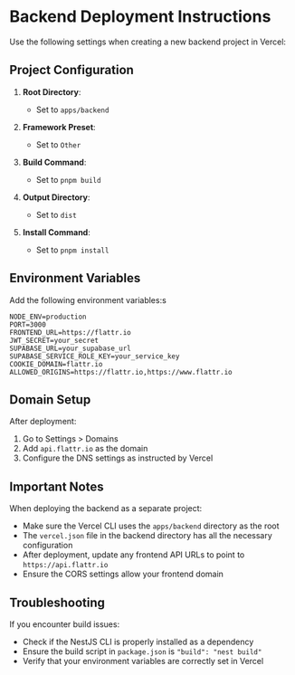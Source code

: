 # Backend Deployment Instructions

Use the following settings when creating a new backend project in Vercel:

## Project Configuration

1. **Root Directory**: 
   - Set to `apps/backend`

2. **Framework Preset**:
   - Set to `Other`

3. **Build Command**:
   - Set to `pnpm build`

4. **Output Directory**:
   - Set to `dist`

5. **Install Command**:
   - Set to `pnpm install`

## Environment Variables

Add the following environment variables:s

```
NODE_ENV=production
PORT=3000
FRONTEND_URL=https://flattr.io
JWT_SECRET=your_secret
SUPABASE_URL=your_supabase_url
SUPABASE_SERVICE_ROLE_KEY=your_service_key
COOKIE_DOMAIN=flattr.io
ALLOWED_ORIGINS=https://flattr.io,https://www.flattr.io
```

## Domain Setup

After deployment:
1. Go to Settings > Domains
2. Add `api.flattr.io` as the domain
3. Configure the DNS settings as instructed by Vercel

## Important Notes

When deploying the backend as a separate project:
- Make sure the Vercel CLI uses the `apps/backend` directory as the root
- The `vercel.json` file in the backend directory has all the necessary configuration
- After deployment, update any frontend API URLs to point to `https://api.flattr.io`
- Ensure the CORS settings allow your frontend domain

## Troubleshooting

If you encounter build issues:
- Check if the NestJS CLI is properly installed as a dependency
- Ensure the build script in `package.json` is `"build": "nest build"`
- Verify that your environment variables are correctly set in Vercel 